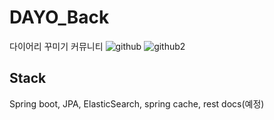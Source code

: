 # DAYO_Back
다이어리 꾸미기 커뮤니티
![github](https://user-images.githubusercontent.com/41135099/181040982-5cb2ffb0-97ae-48f6-ba75-d161eb645abd.png)
![github2](https://user-images.githubusercontent.com/41135099/181040989-5e56d63a-6822-48de-a059-b177863a43ab.png)

## Stack
Spring boot, JPA, ElasticSearch, spring cache, rest docs(예정)

